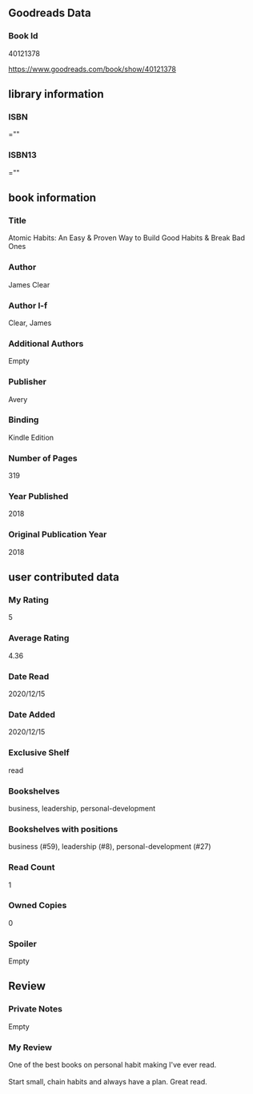 <!-- This template shows how to bulk convert all columns of data into one markdown file -->
<!-- caveat: substitution key matches column headers from default export. You will get a KeyError if there's a mismatch -->

## Goodreads Data

### Book Id 

40121378

https://www.goodreads.com/book/show/40121378

## library information

### ISBN 
=""

### ISBN13 
=""

## book information

### Title
Atomic Habits: An Easy & Proven Way to Build Good Habits & Break Bad Ones

### Author 
James Clear

### Author l-f 
Clear, James

### Additional Authors
Empty

### Publisher 
Avery

### Binding
Kindle Edition

### Number of Pages
319

### Year Published
2018

### Original Publication Year 
2018

## user contributed data

### My Rating
5

### Average Rating
4.36

### Date Read
2020/12/15

### Date Added
2020/12/15

### Exclusive Shelf
read

### Bookshelves
business, leadership, personal-development

### Bookshelves with positions
business (#59), leadership (#8), personal-development (#27)

### Read Count
1

### Owned Copies
0

### Spoiler 
Empty

## Review

### Private Notes
Empty

### My Review
One of the best books on personal habit making I've ever read.<br/><br/>Start small, chain habits and always have a plan. Great read.